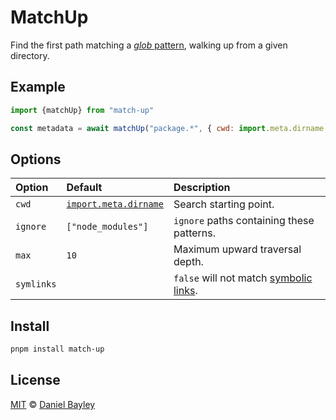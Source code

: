 MatchUp
=======
Find the first path matching a [_glob_ pattern], walking up from a given directory.

## Example
~~~ js
import {matchUp} from "match-up"

const metadata = await matchUp("package.*", { cwd: import.meta.dirname })
~~~

Options
------------------------------------------------------------------------------------
| Option     | Default                 | Description                               |
|:-----------|:------------------------|:------------------------------------------|
| `cwd`      | [`import.meta.dirname`] | Search starting point.                    |
| `ignore`   | `["node_modules"]`      | `ignore` paths containing these patterns. |
| `max`      | `10`                    | Maximum upward traversal depth.           |
| `symlinks` |                         | `false` will not match [symbolic links].  |

## Install
~~~ sh
pnpm install match-up
~~~

License
-------
[MIT] © [Daniel Bayley]

[MIT]:                    LICENSE.md
[Daniel Bayley]:          https://github.com/danielbayley

[_glob_ pattern]:         https://globster.xyz
[`import.meta.dirname`]:  https://developer.mozilla.org/docs/Web/JavaScript/Reference/Operators/import.meta
[symbolic links]:         https://wikipedia.org/wiki/Symbolic_link
